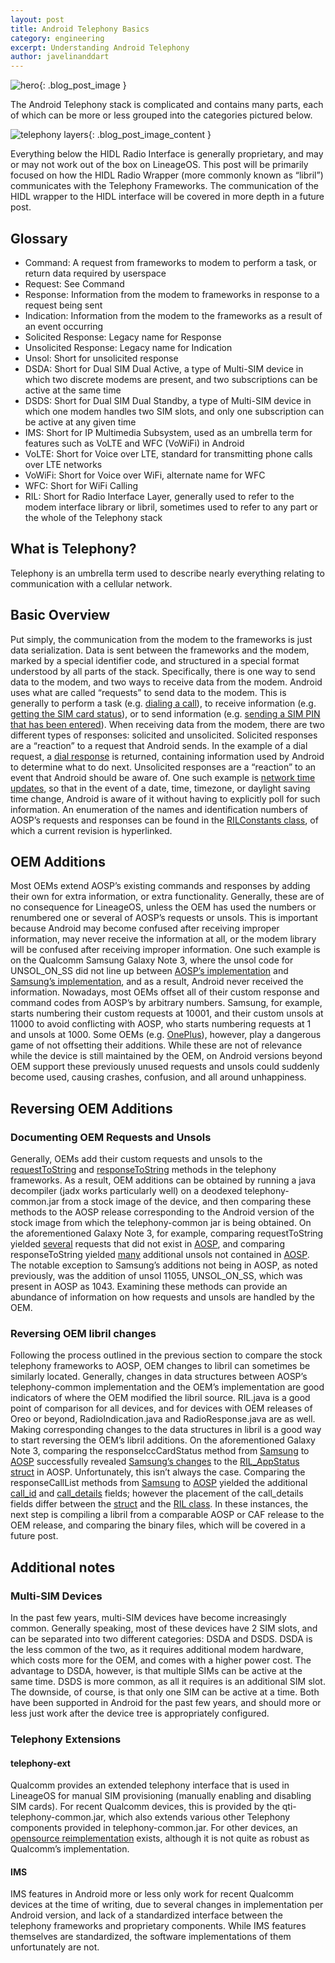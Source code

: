 ```yaml
---
layout: post
title: Android Telephony Basics
category: engineering
excerpt: Understanding Android Telephony
author: javelinanddart
---
```


![hero]({{site.baseurl}}/images/engineering/hero_telephony.png){: .blog_post_image }


The Android Telephony stack is complicated and contains many parts, each of which can be more or less grouped into the categories pictured below.

![telephony layers]({{site.baseurl}}/images/engineering/content_telephony_0.png){: .blog_post_image_content }

Everything below the HIDL Radio Interface is generally proprietary, and may or may not work out of the box on LineageOS.
This post will be primarily focused on how the HIDL Radio Wrapper (more commonly known as “libril”) communicates with the Telephony Frameworks. The communication of the HIDL wrapper to the HIDL interface will be covered in more depth in a future post.

## Glossary

* Command: A request from frameworks to modem to perform a task, or return data required by userspace
* Request: See Command
* Response: Information from the modem to frameworks in response to a request being sent
* Indication: Information from the modem to the frameworks as a result of an event occurring
* Solicited Response: Legacy name for Response
* Unsolicited Response: Legacy name for Indication
* Unsol: Short for unsolicited response
* DSDA: Short for Dual SIM Dual Active, a type of Multi-SIM device in which two discrete modems are present, and two subscriptions can be active at the same time
* DSDS: Short for Dual SIM Dual Standby, a type of Multi-SIM device in which one modem handles two SIM slots, and only one subscription can be active at any given time
* IMS: Short for IP Multimedia Subsystem, used as an umbrella term for features such as VoLTE and WFC (VoWiFi) in Android
* VoLTE: Short for Voice over LTE, standard for transmitting phone calls over LTE networks
* VoWiFi: Short for Voice over WiFi, alternate name for WFC
* WFC: Short for WiFi Calling
* RIL: Short for Radio Interface Layer, generally used to refer to the modem interface library or libril, sometimes used to refer to any part or the whole of the Telephony stack

## What is Telephony?

Telephony is an umbrella term used to describe nearly everything relating to communication with a cellular network.

## Basic Overview

Put simply, the communication from the modem to the frameworks is  just data serialization. Data is sent between the frameworks and the modem, marked by a special identifier code, and structured in a special format understood by all parts of the stack. Specifically, there is one way to send data to the modem, and two ways to receive data from the modem. Android uses what are called “requests” to send data to the modem. This is generally to perform a task (e.g. [dialing a call](https://github.com/LineageOS/android_frameworks_opt_telephony/blob/2f295afcca8a72599586fbe54e84ebc078aad636/src/java/com/android/internal/telephony/RIL.java#L923-L957)), to receive information (e.g. [getting the SIM card status](https://github.com/LineageOS/android_frameworks_opt_telephony/blob/2f295afcca8a72599586fbe54e84ebc078aad636/src/java/com/android/internal/telephony/RIL.java#L699-L715)), or to send information (e.g. [sending a SIM PIN that has been entered](https://github.com/LineageOS/android_frameworks_opt_telephony/blob/2f295afcca8a72599586fbe54e84ebc078aad636/src/java/com/android/internal/telephony/RIL.java#L717-L825)). When receiving data from the modem, there are two different types of responses: solicited and unsolicited. Solicited responses are a “reaction” to a request that Android sends. In the example of a dial request, a [dial response](https://github.com/LineageOS/android_frameworks_opt_telephony/blob/2f295afcca8a72599586fbe54e84ebc078aad636/src/java/com/android/internal/telephony/RadioResponse.java#L172-L177) is returned, containing information used by Android to determine what to do next. Unsolicited responses are a “reaction” to an event that Android should be aware of. One such example is [network time updates](https://github.com/LineageOS/android_frameworks_opt_telephony/blob/2f295afcca8a72599586fbe54e84ebc078aad636/src/java/com/android/internal/telephony/RadioIndication.java#L198-L221), so that in the event of a date, time, timezone, or daylight saving time change, Android is aware of it without having to explicitly poll for such information. An enumeration of the names and identification numbers of AOSP’s requests and responses can be found in the [RILConstants class](https://github.com/LineageOS/android_frameworks_base/blob/7ed90268b2b58487cd38b0355a17975ae8be5eb0/telephony/java/com/android/internal/telephony/RILConstants.java#L277-L474), of which a current revision is hyperlinked.

## OEM Additions

Most OEMs extend AOSP’s existing commands and responses by adding their own for extra information, or extra functionality. Generally, these are of no consequence for LineageOS, unless the OEM has used the numbers or renumbered one or several of AOSP’s requests or unsols. This is important because Android may become confused after receiving improper information, may never receive the information at all, or the modem library will be confused after receiving improper information. One such example is on the Qualcomm Samsung Galaxy Note 3, where the unsol code for UNSOL_ON_SS did not line up between [AOSP’s implementation](https://github.com/LineageOS/android_frameworks_base/blob/7ed90268b2b58487cd38b0355a17975ae8be5eb0/telephony/java/com/android/internal/telephony/RILConstants.java#L468) and [Samsung’s implementation](https://github.com/LineageOS/android_device_samsung_hlte-common/blob/500cd47558cc02e219523605bde3820fba768d4f/include/samsung_ril.h#L18), and as a result, Android never received the information. Nowadays, most OEMs offset all of their custom response and command codes from AOSP’s by arbitrary numbers. Samsung, for example, starts numbering their custom requests at 10001, and their custom unsols at 11000 to avoid conflicting with AOSP, who starts numbering requests at 1 and unsols at 1000. Some OEMs (e.g. [OnePlus](https://github.com/OnePlusOSS/android_hardware_ril/commit/ec57e49b2fb0c995f95224f87e82ea4663754fb6#diff-d3d3697becbff692a621d685b6e8bb77R5305)), however, play a dangerous game of not offsetting their additions. While these are not of relevance while the device is still maintained by the OEM, on Android versions beyond OEM support these previously unused requests and unsols could suddenly become used, causing crashes, confusion, and all around unhappiness.

## Reversing OEM Additions

### Documenting OEM Requests and Unsols

Generally, OEMs add their custom requests and unsols to the [requestToString](https://github.com/LineageOS/android_frameworks_opt_telephony/blob/2f295afcca8a72599586fbe54e84ebc078aad636/src/java/com/android/internal/telephony/RIL.java#L4477-L4766) and [responseToString](https://github.com/LineageOS/android_frameworks_opt_telephony/blob/2f295afcca8a72599586fbe54e84ebc078aad636/src/java/com/android/internal/telephony/RIL.java#L4768-L4871) methods in the telephony frameworks. As a result, OEM additions can be obtained by running a java decompiler (jadx works particularly well) on a deodexed telephony-common.jar from a stock image of the device, and then comparing these methods to the AOSP release corresponding to the Android version of the stock image from which the telephony-common jar is being obtained. On the aforementioned Galaxy Note 3, for example, comparing requestToString yielded [several](https://gist.github.com/javelinanddart/61babe69e08effffc8de67987e9c2b1c#file-hlteril-java-L3701-L3748) requests that did not exist in [AOSP](https://github.com/LineageOS/android_frameworks_opt_telephony/blob/cm-12.1/src/java/com/android/internal/telephony/RIL.java#L4344-LL4482), and comparing responseToString yielded [many](https://gist.github.com/javelinanddart/61babe69e08effffc8de67987e9c2b1c#file-hlteril-java-L3838-L3877) additional unsols not contained in [AOSP](https://github.com/LineageOS/android_frameworks_opt_telephony/blob/cm-12.1/src/java/com/android/internal/telephony/RIL.java#L4484-L4542). The notable exception to Samsung’s additions not being in AOSP, as noted previously, was the addition of unsol 11055, UNSOL_ON_SS, which was present in AOSP as 1043. Examining these methods can provide an abundance of information on how requests and unsols are handled by the OEM.

### Reversing OEM libril changes

Following the process outlined in the previous section to compare the stock telephony frameworks to AOSP, OEM changes to libril can sometimes be similarly located. Generally, changes in data structures between AOSP’s telephony-common implementation and the OEM’s implementation are good indicators of where the OEM modified the libril source. RIL.java is a good point of comparison for all devices, and for devices with OEM releases of Oreo or beyond, RadioIndication.java and RadioResponse.java are as well. Making corresponding changes to the data structures in libril is a good way to start reversing the OEM’s libril additions. On the aforementioned Galaxy Note 3, comparing the responseIccCardStatus method from [Samsung](https://gist.github.com/javelinanddart/61babe69e08effffc8de67987e9c2b1c#file-hlteril-java-L2947-L2977) to [AOSP](https://github.com/LineageOS/android_frameworks_opt_telephony/blob/cm-12.1/src/java/com/android/internal/telephony/RIL.java#L3752-L3788) successfully revealed [Samsung’s changes](https://github.com/LineageOS/android_device_samsung_hlte-common/blob/04b5aab033d7fbc1e0523f120695afc60ccdf306/include/telephony/ril.h#L1124-L1129) to the [RIL_AppStatus struct](https://github.com/LineageOS/android_hardware_ril/blob/6a7540e9cae275d37e0398016476c60cb35c3173/include/telephony/ril.h#L1102-L1114) in AOSP. Unfortunately, this isn’t always the case. Comparing the responseCallList methods from [Samsung](https://gist.github.com/javelinanddart/61babe69e08effffc8de67987e9c2b1c#file-hlteril-java-L2986-L3045) to [AOSP](https://github.com/LineageOS/android_frameworks_opt_telephony/blob/cm-12.1/src/java/com/android/internal/telephony/RIL.java#L3800-L3863) yielded the additional [call_id](https://github.com/LineageOS/android_device_samsung_msm8974-common/blob/da14a8d88a9688b0058455172400fe678b582dbc/ril/include/telephony/ril.h#L425) and [call_details](https://github.com/LineageOS/android_device_samsung_msm8974-common/blob/da14a8d88a9688b0058455172400fe678b582dbc/ril/include/telephony/ril.h#L439-L440) fields; however the placement of the call_details fields differ between the [struct](https://github.com/LineageOS/android_device_samsung_msm8974-common/blob/da14a8d88a9688b0058455172400fe678b582dbc/ril/include/telephony/ril.h#L439-L440) and the [RIL class](https://gist.github.com/javelinanddart/61babe69e08effffc8de67987e9c2b1c#file-hlteril-java-L3006-L3008). In these instances, the next step is compiling a libril from a comparable AOSP or CAF release to the OEM release, and comparing the binary files, which will be covered in a future post.

## Additional notes

### Multi-SIM Devices

In the past few years, multi-SIM devices have become increasingly common. Generally speaking, most of these devices have 2 SIM slots, and can be separated into two different categories: DSDA and DSDS. DSDA is the less common of the two, as it requires additional modem hardware, which costs more for the OEM, and comes with a higher power cost. The advantage to DSDA, however, is that multiple SIMs can be active at the same time. DSDS is more common, as all it requires is an additional SIM slot. The downside, of course, is that only one SIM can be active at a time. Both have been supported in Android for the past few years, and should more or less just work after the device tree is appropriately configured.

### Telephony Extensions

#### telephony-ext

Qualcomm provides an extended telephony interface that is used in LineageOS for manual SIM provisioning (manually enabling and disabling SIM cards). For recent Qualcomm devices, this is provided by the qti-telephony-common.jar, which also extends various other Telephony components provided in telephony-common.jar. For other devices, an [opensource reimplementation](https://github.com/berkeley-dev/android_device_huawei_kirin970-common/blob/131dd089cb29624460d7baf01b646c3114848175/ril/src/com/qualcomm/qti/internal/telephony/HwExtTelephony.java) exists, although it is not quite as robust as Qualcomm’s implementation.

#### IMS

IMS features in Android more or less only work for recent Qualcomm devices at the time of writing, due to several changes in implementation per Android version, and lack of a standardized interface between the telephony frameworks and proprietary components. While IMS features themselves are standardized, the software implementations of them unfortunately are not.
